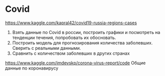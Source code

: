 # Covid

https://www.kaggle.com/kapral42/covid19-russia-regions-cases 
1. Взять данные по Covid в россии, построить графики и посмотреть на тенденции течения, попробовать их обосновать.
2. Построить модель для прогнозирования количества заболевших. Сверить с реальными данными.
3. Сравнить с количеством заболевших в других странах

https://www.kaggle.com/imdevskp/corona-virus-report/code 
Общие данные по коронавирусу


